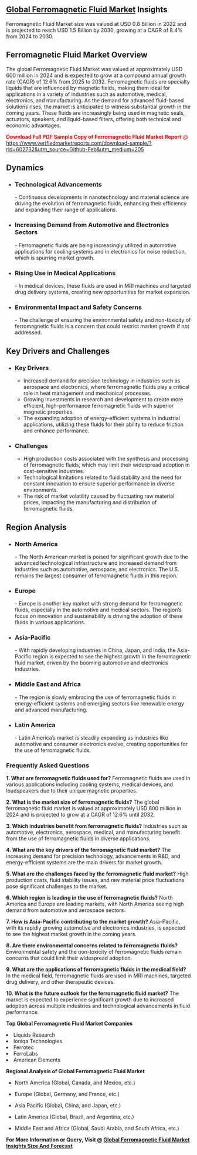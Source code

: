 <h2><a href="https://www.verifiedmarketreports.com/download-sample/?rid=602732&amp;utm_source=Github&amp;utm_medium=205" target="_blank">Global Ferromagnetic Fluid Market</a> Insights</h2><p>Ferromagnetic Fluid Market size was valued at USD 0.8 Billion in 2022 and is projected to reach USD 1.5 Billion by 2030, growing at a CAGR of 8.4% from 2024 to 2030.</p><p> <h2>Ferromagnetic Fluid Market Overview</h2> <p>The global Ferromagnetic Fluid Market was valued at approximately USD 600 million in 2024 and is expected to grow at a compound annual growth rate (CAGR) of 12.6% from 2025 to 2032. Ferromagnetic fluids are specialty liquids that are influenced by magnetic fields, making them ideal for applications in a variety of industries such as automotive, medical, electronics, and manufacturing. As the demand for advanced fluid-based solutions rises, the market is anticipated to witness substantial growth in the coming years. These fluids are increasingly being used in magnetic seals, actuators, speakers, and liquid-based filters, offering both technical and economic advantages.</p> <p><p><span class=""><span style="color: #ff0000;"><strong>Download Full PDF Sample Copy of Ferromagnetic Fluid Market Report</strong> @ </span><a href="https://www.verifiedmarketreports.com/download-sample/?rid=602732&amp;utm_source=Github-Feb&amp;utm_medium=205" target="_blank">https://www.verifiedmarketreports.com/download-sample/?rid=602732&amp;utm_source=Github-Feb&amp;utm_medium=205</a></span></p></p> <h2>Dynamics</h2> <ul> <li><h3>Technological Advancements</h3> - Continuous developments in nanotechnology and material science are driving the evolution of ferromagnetic fluids, enhancing their efficiency and expanding their range of applications.</li> <li><h3>Increasing Demand from Automotive and Electronics Sectors</h3> - Ferromagnetic fluids are being increasingly utilized in automotive applications for cooling systems and in electronics for noise reduction, which is spurring market growth.</li> <li><h3>Rising Use in Medical Applications</h3> - In medical devices, these fluids are used in MRI machines and targeted drug delivery systems, creating new opportunities for market expansion.</li> <li><h3>Environmental Impact and Safety Concerns</h3> - The challenge of ensuring the environmental safety and non-toxicity of ferromagnetic fluids is a concern that could restrict market growth if not addressed.</li> </ul> <h2>Key Drivers and Challenges</h2> <ul> <li><h3>Key Drivers</h3> <ul> <li>Increased demand for precision technology in industries such as aerospace and electronics, where ferromagnetic fluids play a critical role in heat management and mechanical processes.</li> <li>Growing investments in research and development to create more efficient, high-performance ferromagnetic fluids with superior magnetic properties.</li> <li>The expanding adoption of energy-efficient systems in industrial applications, utilizing these fluids for their ability to reduce friction and enhance performance.</li> </ul> </li> <li><h3>Challenges</h3> <ul> <li>High production costs associated with the synthesis and processing of ferromagnetic fluids, which may limit their widespread adoption in cost-sensitive industries.</li> <li>Technological limitations related to fluid stability and the need for constant innovation to ensure superior performance in diverse environments.</li> <li>The risk of market volatility caused by fluctuating raw material prices, impacting the manufacturing and distribution of ferromagnetic fluids.</li> </ul> </li> </ul> <h2>Region Analysis</h2> <ul> <li><h3>North America</h3> - The North American market is poised for significant growth due to the advanced technological infrastructure and increased demand from industries such as automotive, aerospace, and electronics. The U.S. remains the largest consumer of ferromagnetic fluids in this region.</li> <li><h3>Europe</h3> - Europe is another key market with strong demand for ferromagnetic fluids, especially in the automotive and medical sectors. The region’s focus on innovation and sustainability is driving the adoption of these fluids in various applications.</li> <li><h3>Asia-Pacific</h3> - With rapidly developing industries in China, Japan, and India, the Asia-Pacific region is expected to see the highest growth in the ferromagnetic fluid market, driven by the booming automotive and electronics industries.</li> <li><h3>Middle East and Africa</h3> - The region is slowly embracing the use of ferromagnetic fluids in energy-efficient systems and emerging sectors like renewable energy and advanced manufacturing.</li> <li><h3>Latin America</h3> - Latin America’s market is steadily expanding as industries like automotive and consumer electronics evolve, creating opportunities for the use of ferromagnetic fluids.</li> </ul> <h3>Frequently Asked Questions</h3> <p><strong>1. What are ferromagnetic fluids used for?</strong> Ferromagnetic fluids are used in various applications including cooling systems, medical devices, and loudspeakers due to their unique magnetic properties.</p> <p><strong>2. What is the market size of ferromagnetic fluids?</strong> The global ferromagnetic fluid market is valued at approximately USD 600 million in 2024 and is projected to grow at a CAGR of 12.6% until 2032.</p> <p><strong>3. Which industries benefit from ferromagnetic fluids?</strong> Industries such as automotive, electronics, aerospace, medical, and manufacturing benefit from the use of ferromagnetic fluids in diverse applications.</p> <p><strong>4. What are the key drivers of the ferromagnetic fluid market?</strong> The increasing demand for precision technology, advancements in R&D, and energy-efficient systems are the main drivers for market growth.</p> <p><strong>5. What are the challenges faced by the ferromagnetic fluid market?</strong> High production costs, fluid stability issues, and raw material price fluctuations pose significant challenges to the market.</p> <p><strong>6. Which region is leading in the use of ferromagnetic fluids?</strong> North America and Europe are leading markets, with North America seeing high demand from automotive and aerospace sectors.</p> <p><strong>7. How is Asia-Pacific contributing to the market growth?</strong> Asia-Pacific, with its rapidly growing automotive and electronics industries, is expected to see the highest market growth in the coming years.</p> <p><strong>8. Are there environmental concerns related to ferromagnetic fluids?</strong> Environmental safety and the non-toxicity of ferromagnetic fluids remain concerns that could limit their widespread adoption.</p> <p><strong>9. What are the applications of ferromagnetic fluids in the medical field?</strong> In the medical field, ferromagnetic fluids are used in MRI machines, targeted drug delivery, and other therapeutic devices.</p> <p><strong>10. What is the future outlook for the ferromagnetic fluid market?</strong> The market is expected to experience significant growth due to increased adoption across multiple industries and technological advancements in fluid performance.</p> </p><p><strong>Top Global Ferromagnetic Fluid Market Companies</strong></p><div data-test-id=""><p><li>Liquids Research</li><li> Ioniqa Technologies</li><li> Ferrotec</li><li> FerroLabs</li><li> American Elements</li></p><div><strong>Regional Analysis of&nbsp;Global Ferromagnetic Fluid Market</strong></div><ul><li dir="ltr"><p dir="ltr">North America&nbsp;(Global, Canada, and Mexico, etc.)</p></li><li dir="ltr"><p dir="ltr">Europe (Global, Germany, and France, etc.)</p></li><li dir="ltr"><p dir="ltr">Asia Pacific&nbsp;(Global, China, and Japan, etc.)</p></li><li dir="ltr"><p dir="ltr">Latin America&nbsp;(Global, Brazil, and Argentina, etc.)</p></li><li dir="ltr">Middle East and Africa&nbsp;(Global, Saudi Arabia, and South Africa, etc.)</li></ul><p><strong>For More Information or Query, Visit @&nbsp;</strong><strong><a href="https://www.verifiedmarketreports.com/product/ferromagnetic-fluid-market/?utm_source=Github&amp;utm_medium=205" target="_blank">Global Ferromagnetic Fluid Market Insights Size And Forecast</a></strong></p></div>
